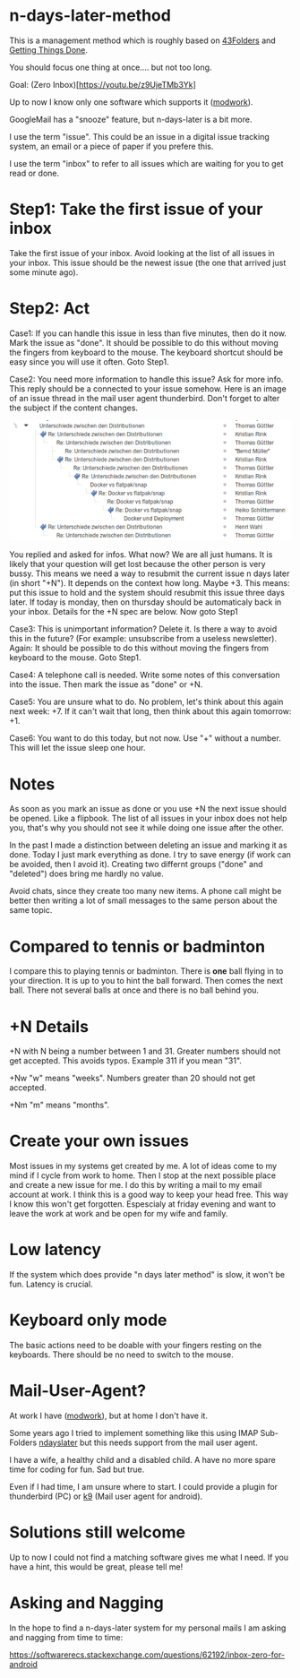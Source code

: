 # n-days-later-method

This is a management method which is roughly based on [43Folders](https://en.wikipedia.org/wiki/Tickler_file) and 
[Getting Things Done](https://en.wikipedia.org/wiki/Getting_Things_Done).

You should focus one thing at once.... but not too long.

Goal: (Zero Inbox)[https://youtu.be/z9UjeTMb3Yk]

Up to now I know only one software which supports it ([modwork](https://www.tbz-pariv.de/produkte/modwork)).

GoogleMail has a "snooze" feature, but n-days-later is a bit more.

I use the term "issue". This could be an issue in a digital issue tracking system, an email or a piece of paper if you prefere this.

I use the term "inbox" to refer to all issues which are waiting for you to get read or done.

# Step1: Take the first issue of your inbox

Take the first issue of your inbox. Avoid looking at the list of all issues in your inbox. This issue should be the newest issue (the one that arrived just some minute ago).

# Step2: Act

Case1: If you can handle this issue in less than five minutes, then do it now. Mark the issue as "done". It should be possible to do this without moving the fingers from keyboard to the mouse. The keyboard shortcut should be easy since you will use it often. Goto Step1.

Case2: You need more information to handle this issue? Ask for more info. This reply should be a connected to your issue somehow. Here is an image of an issue thread in the mail user agent thunderbird. Don't forget to alter the subject if the content changes.

![MailThread in Thunderbird Mail User Agent](/thunderbird-mail-thread.png)

You replied and asked for infos. What now? We are all just humans. It is likely that your question will get lost because the other person is very bussy. This means we need a way to resubmit the current issue n days later (in short "+N"). It depends on the context how long. Maybe +3. This means: put this issue to hold and the system should resubmit this issue three days later. If today is monday, then on thursday should be automaticaly back in your inbox. Details for the +N spec are below. Now goto Step1

Case3: This is unimportant information? Delete it. Is there a way to avoid this in the future? (For example: unsubscribe from a useless newsletter). Again: It should be possible to do this without moving the fingers from keyboard to the mouse. Goto Step1.

Case4: A telephone call is needed. Write some notes of this conversation into the issue. Then mark the issue as "done" or +N.

Case5: You are unsure what to do. No problem, let's think about this again next week: +7. If it can't wait that long, then think about this again tomorrow: +1.

Case6: You want to do this today, but not now. Use "+" without a number. This will let the issue sleep one hour.

# Notes

As soon as you mark an issue as done or you use +N the next issue should be opened. Like a flipbook. The list of all issues in your inbox does not help you, that's why you should not see it while doing one issue after the other.

In the past I made a distinction between deleting an issue and marking it as done. Today I just mark everything as done. I try to save energy (if work can be avoided, then I avoid it). Creating two differnt groups ("done" and "deleted") does bring me hardly no value.




Avoid chats, since they create too many new items. A phone call might be better then writing a lot of small messages to the same person about the same topic.

# Compared to tennis or badminton

I compare this to playing tennis or badminton. There is **one** ball flying in to your direction. It is up to you to hint the ball forward. Then comes the next ball. There not several balls at once and there is no ball behind you.

# +N Details

+N with N being a number between 1 and 31. Greater numbers should not get accepted. This avoids typos. Example 311 if you mean "31".

+Nw "w" means "weeks". Numbers greater than 20 should not get accepted.

+Nm "m" means "months".

# Create your own issues

Most issues in my systems get created by me. A lot of ideas come to my mind if I cycle from work to home. Then I stop at the next possible place and create a new issue for me. I do this by writing a mail to my email account at work. I think this is a good way to keep your head free. This way I know this won't get forgotten. Espescialy at friday evening and want to leave the work at work and be open for my wife and family.

# Low latency

If the system which does provide "n days later method" is slow, it won't be fun. Latency is crucial.

# Keyboard only mode

The basic actions need to be doable with your fingers resting on the keyboards. There should be no need to switch to the mouse.

# Mail-User-Agent?

At work I have ([modwork](https://www.tbz-pariv.de/produkte/modwork)), but at home I don't have it.

Some years ago I tried to implement something like this using IMAP Sub-Folders [ndayslater](https://github.com/guettli/ndayslater) but this needs support from the mail user agent.

I have a wife, a healthy child and a disabled child. A have no more spare time for coding for fun. Sad but true.

Even if I had time, I am unsure where to start. I could provide a plugin for thunderbird (PC) or [k9](https://k9mail.github.io/) (Mail user agent for android).

# Solutions still welcome

Up to now I could not find a matching software gives me what I need. If you have a hint, this would be great, please tell me!

# Asking and Nagging

In the hope to find a n-days-later system for my personal mails I am asking and nagging from time to time:

https://softwarerecs.stackexchange.com/questions/62192/inbox-zero-for-android



